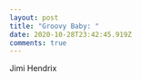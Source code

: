 ```yaml
---
layout: post
title: "Groovy Baby: "
date: 2020-10-28T23:42:45.919Z
comments: true
---
```

Jimi Hendrix